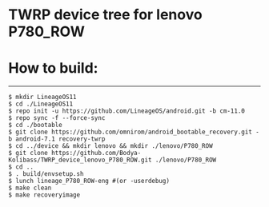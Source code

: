 # TWRP device tree for lenovo P780_ROW

# How to build:
--------------------------------------------
    $ mkdir LineageOS11
    $ cd ./LineageOS11
    $ repo init -u https://github.com/LineageOS/android.git -b cm-11.0
    $ repo sync -f --force-sync
    $ cd ./bootable
    $ git clone https://github.com/omnirom/android_bootable_recovery.git -b android-7.1 recovery-twrp
    $ cd ../device && mkdir lenovo && mkdir ./lenovo/P780_ROW
    $ git clone https://github.com/Bodya-Kolibass/TWRP_device_lenovo_P780_ROW.git ./lenovo/P780_ROW
    $ cd ..
    $ . build/envsetup.sh
    $ lunch lineage_P780_ROW-eng #(or -userdebug)
    $ make clean
    $ make recoveryimage
    
